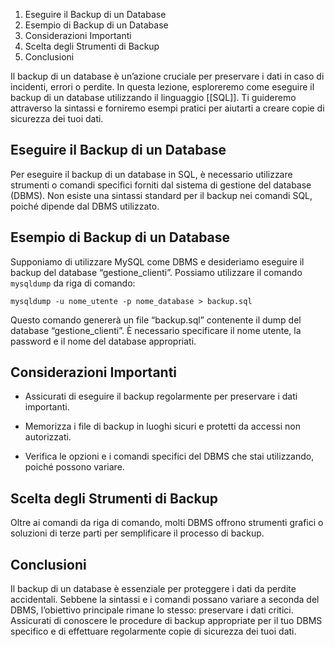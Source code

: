 
1.  Eseguire il Backup di un Database
2.  Esempio di Backup di un Database
3.  Considerazioni Importanti
4.  Scelta degli Strumenti di Backup
5.  Conclusioni

Il backup di un database è un’azione cruciale per preservare i dati in caso di incidenti, errori o perdite. In questa lezione, esploreremo come eseguire il backup di un database utilizzando il linguaggio [[SQL]]. Ti guideremo attraverso la sintassi e forniremo esempi pratici per aiutarti a creare copie di sicurezza dei tuoi dati.

Eseguire il Backup di un Database
---------------------------------

Per eseguire il backup di un database in SQL, è necessario utilizzare strumenti o comandi specifici forniti dal sistema di gestione del database (DBMS). Non esiste una sintassi standard per il backup nei comandi SQL, poiché dipende dal DBMS utilizzato.

Esempio di Backup di un Database
--------------------------------

Supponiamo di utilizzare MySQL come DBMS e desideriamo eseguire il backup del database “gestione\_clienti”. Possiamo utilizzare il comando `mysqldump` da riga di comando:

```
mysqldump -u nome_utente -p nome_database > backup.sql
```


Questo comando genererà un file “backup.sql” contenente il dump del database “gestione\_clienti”. È necessario specificare il nome utente, la password e il nome del database appropriati.

Considerazioni Importanti
-------------------------

*   Assicurati di eseguire il backup regolarmente per preservare i dati importanti.
    
*   Memorizza i file di backup in luoghi sicuri e protetti da accessi non autorizzati.
    
*   Verifica le opzioni e i comandi specifici del DBMS che stai utilizzando, poiché possono variare.
    

Scelta degli Strumenti di Backup
--------------------------------

Oltre ai comandi da riga di comando, molti DBMS offrono strumenti grafici o soluzioni di terze parti per semplificare il processo di backup.

Conclusioni
-----------

Il backup di un database è essenziale per proteggere i dati da perdite accidentali. Sebbene la sintassi e i comandi possano variare a seconda del DBMS, l’obiettivo principale rimane lo stesso: preservare i dati critici. Assicurati di conoscere le procedure di backup appropriate per il tuo DBMS specifico e di effettuare regolarmente copie di sicurezza dei tuoi dati.